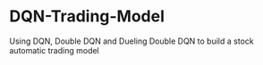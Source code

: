 # DQN-Trading-Model
Using DQN, Double DQN and Dueling Double DQN to build a stock automatic trading model
